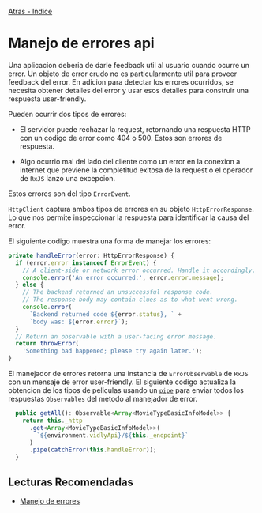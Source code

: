 [Atras - Indice](https://github.com/daniel18acevedo/DA2-Tecnologia/tree/angular-service)

# Manejo de errores api

Una aplicacion deberia de darle feedback util al usuario cuando ocurre un error. Un objeto de error crudo no es particularmente util para proveer feedback del error. En adicion para detectar los errores ocurridos, se necesita obtener detalles del error y usar esos detalles para construir una respuesta user-friendly.

Pueden ocurrir dos tipos de errores:

- El servidor puede rechazar la request, retornando una respuesta HTTP con un codigo de error como 404 o 500. Estos son errores de respuesta.

- Algo ocurrio mal del lado del cliente como un error en la conexion a internet que previene la completitud exitosa de la request o el operador de `RxJS` lanzo una excepcion.

Estos errores son del tipo `ErrorEvent`.

`HttpClient` captura ambos tipos de errores en su objeto `HttpErrorResponse`. Lo que nos permite inspeccionar la respuesta para identificar la causa del error.

El siguiente codigo muestra una forma de manejar los errores:

```TypeScript
private handleError(error: HttpErrorResponse) {
  if (error.error instanceof ErrorEvent) {
    // A client-side or network error occurred. Handle it accordingly.
    console.error('An error occurred:', error.error.message);
  } else {
    // The backend returned an unsuccessful response code.
    // The response body may contain clues as to what went wrong.
    console.error(
      `Backend returned code ${error.status}, ` +
      `body was: ${error.error}`);
  }
  // Return an observable with a user-facing error message.
  return throwError(
    'Something bad happened; please try again later.');
}
```

El manejador de errores retorna una instancia de `ErrorObservable` de `RxJS` con un mensaje de error user-friendly. El siguiente codigo actualiza la obtencion de los tipos de peliculas usando un [`pipe`](https://docs.angular.lat/guide/pipes) para enviar todos los respuestas `Observables` del metodo al manejador de error.

```TypeScript
  public getAll(): Observable<Array<MovieTypeBasicInfoModel>> {
    return this._http
      .get<Array<MovieTypeBasicInfoModel>>(
        `${environment.vidlyApi}/${this._endpoint}`
      )
      .pipe(catchError(this.handleError));
  }
```

## Lecturas Recomendadas

- [Manejo de errores](https://docs.angular.lat/guide/http#handling-request-errors)

